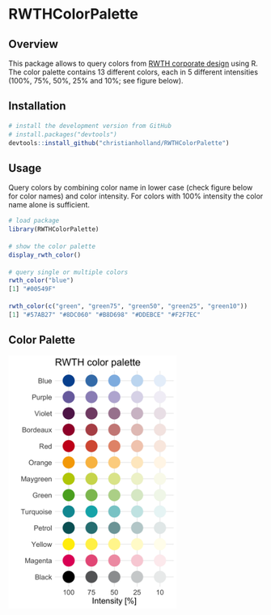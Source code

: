 # RWTHColorPalette

## Overview
This package allows to query colors from [RWTH corporate design](http://www9.rwth-aachen.de/global/show_document.asp?id=aaaaaaaaaadpbhq) using R.
The color palette contains 13 different colors, each in 5 different intensities (100%, 75%, 50%, 25% and 10%; see figure below). 

## Installation
```r
# install the development version from GitHub
# install.packages("devtools")
devtools::install_github("christianholland/RWTHColorPalette")
```

## Usage
Query colors by combining color name in lower case (check figure below for color names) and color intensity. For colors with 100% intensity the color name alone is sufficient.
```r
# load package
library(RWTHColorPalette)

# show the color palette
display_rwth_color()

# query single or multiple colors
rwth_color("blue")
[1] "#00549F"

rwth_color(c("green", "green75", "green50", "green25", "green10"))
[1] "#57AB27" "#8DC060" "#B8D698" "#DDEBCE" "#F2F7EC"
```

## Color Palette
<img src='man/figures/rwth_color_palette.png' align="center" height="500" />

